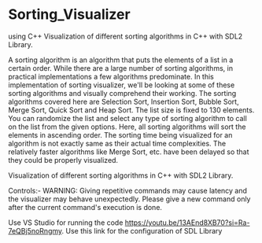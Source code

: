 # Sorting_Visualizer
using C++
Visualization of different sorting algorithms in C++ with SDL2 Library.

A sorting algorithm is an algorithm that puts the elements of a list in a certain order. While there are a large number of sorting algorithms, in practical implementations a few algorithms predominate. In this implementation of sorting visualizer, we'll be looking at some of these sorting algorithms and visually comprehend their working. The sorting algorithms covered here are Selection Sort, Insertion Sort, Bubble Sort, Merge Sort, Quick Sort and Heap Sort. The list size is fixed to 130 elements. You can randomize the list and select any type of sorting algorithm to call on the list from the given options. Here, all sorting algorithms will sort the elements in ascending order. The sorting time being visualized for an algorithm is not exactly same as their actual time complexities. The relatively faster algorithms like Merge Sort, etc. have been delayed so that they could be properly visualized.



Visualization of different sorting algorithms in C++ with SDL2 Library.


Controls:-
WARNING: Giving repetitive commands may cause latency and the visualizer may behave unexpectedly. Please give a new command only after the current command's execution is done.

Use VS Studio for running the code
https://youtu.be/13AEnd8XB70?si=Ra-7eQBj5noRngmy. 
Use this link for the configuration of SDL Library
